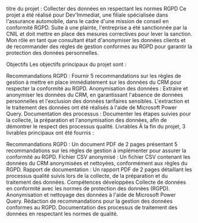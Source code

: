 titre du projet : Collecter des données en respectant les normes RGPD
Ce projet a été réalisé pour Dev'Immediat, une filiale spécialisée dans l'assurance automobile, dans le cadre d'une mission de conseil en conformité RGPD. Suite à une plainte, l'entreprise a été sanctionnée par la CNIL et doit mettre en place des mesures correctives pour lever la sanction. Mon rôle en tant que consultant était d'anonymiser les données clients et de recommander des règles de gestion conformes au RGPD pour garantir la protection des données personnelles.

Objectifs
Les objectifs principaux du projet sont :

Recommandations RGPD : Fournir 5 recommandations sur les règles de gestion à mettre en place immédiatement sur les données du CRM pour respecter la conformité au RGPD.
Anonymisation des données : Extraire et anonymiser les données du CRM, en garantissant l'absence de données personnelles et l'exclusion des données tarifaires sensibles. L'extraction et le traitement des données ont été réalisés à l'aide de Microsoft Power Query.
Documentation des processus : Documenter les étapes suivies pour la collecte, la préparation et l'anonymisation des données, afin de démontrer le respect des processus qualité.
Livrables
À la fin du projet, 3 livrables principaux ont été fournis :

Recommandations RGPD : Un document PDF de 2 pages présentant 5 recommandations sur les règles de gestion à implémenter pour assurer la conformité au RGPD.
Fichier CSV anonymisé : Un fichier CSV contenant les données du CRM anonymisées et nettoyées, conformément aux règles du RGPD.
Rapport de documentation : Un rapport PDF de 2 pages détaillant les processus qualité suivis lors de la collecte, de la préparation et du traitement des données.
Compétences développées
Collecte de données en conformité avec les normes de protection des données (RGPD).
Anonymisation et nettoyage des données à l'aide de Microsoft Power Query.
Rédaction de recommandations pour la gestion des données conformes au RGPD.
Documentation des processus de traitement des données en respectant les normes de qualité.
